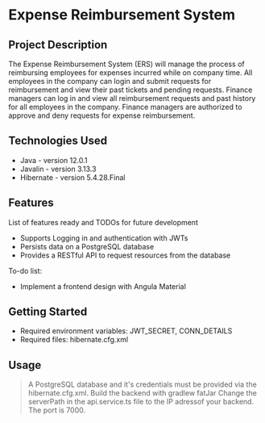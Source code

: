 # Expense Reimbursement System
 
## Project Description

The Expense Reimbursement System (ERS) will manage the process of reimbursing employees for expenses incurred while on company time. All employees in the company can login and submit requests for reimbursement and view their past tickets and pending requests. Finance managers can log in and view all reimbursement requests and past history for all employees in the company. Finance managers are authorized to approve and deny requests for expense reimbursement.

## Technologies Used

* Java - version 12.0.1
* Javalin - version 3.13.3
* Hibernate - version 5.4.28.Final

## Features

List of features ready and TODOs for future development
* Supports Logging in and authentication with JWTs
* Persists data on a PostgreSQL database
* Provides a RESTful API to request resources from the database

To-do list:
* Implement a frontend design with Angula Material

## Getting Started

- Required environment variables: JWT_SECRET, CONN_DETAILS
- Required files: hibernate.cfg.xml

## Usage

> A PostgreSQL database and it's credentials must be provided via the hibernate.cfg.xml.
> Build the backend with gradlew fatJar
> Change the serverPath in the api.service.ts file to the IP adressof your backend. The port is 7000.
